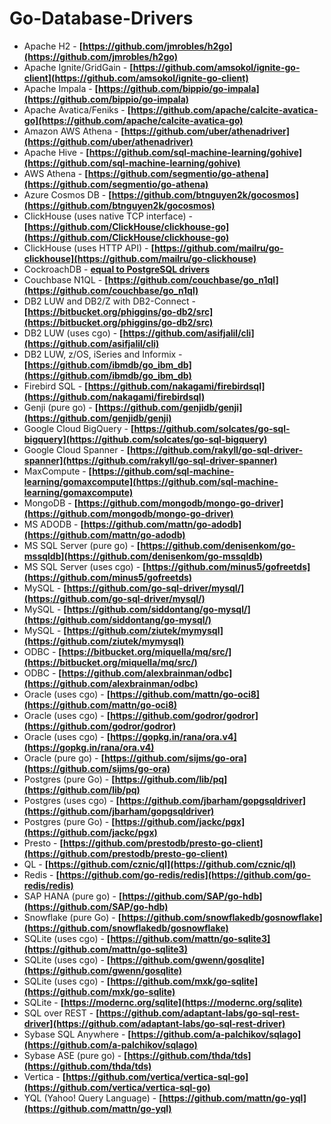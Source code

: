 # Go-Database-Drivers
 

- Apache H2 - **[https://github.com/jmrobles/h2go](https://github.com/jmrobles/h2go)**
- Apache Ignite/GridGain - **[https://github.com/amsokol/ignite-go-client](https://github.com/amsokol/ignite-go-client)**
- Apache Impala - **[https://github.com/bippio/go-impala](https://github.com/bippio/go-impala)**
- Apache Avatica/Feniks - **[https://github.com/apache/calcite-avatica-go](https://github.com/apache/calcite-avatica-go)**
- Amazon AWS Athena - **[https://github.com/uber/athenadriver](https://github.com/uber/athenadriver)**
- Apache Hive - **[https://github.com/sql-machine-learning/gohive](https://github.com/sql-machine-learning/gohive)**
- AWS Athena - **[https://github.com/segmentio/go-athena](https://github.com/segmentio/go-athena)**
- Azure Cosmos DB - **[https://github.com/btnguyen2k/gocosmos](https://github.com/btnguyen2k/gocosmos)**
- ClickHouse (uses native TCP interface) - **[https://github.com/ClickHouse/clickhouse-go](https://github.com/ClickHouse/clickhouse-go)**
- ClickHouse (uses HTTP API) - **[https://github.com/mailru/go-clickhouse](https://github.com/mailru/go-clickhouse)**
- CockroachDB - **[equal to PostgreSQL drivers]()**
- Couchbase N1QL - **[https://github.com/couchbase/go_n1ql](https://github.com/couchbase/go_n1ql)**
- DB2 LUW and DB2/Z with DB2-Connect - **[https://bitbucket.org/phiggins/go-db2/src](https://bitbucket.org/phiggins/go-db2/src)**
- DB2 LUW (uses cgo) - **[https://github.com/asifjalil/cli](https://github.com/asifjalil/cli)**
- DB2 LUW, z/OS, iSeries and Informix - **[https://github.com/ibmdb/go_ibm_db](https://github.com/ibmdb/go_ibm_db)**
- Firebird SQL - **[https://github.com/nakagami/firebirdsql](https://github.com/nakagami/firebirdsql)**
- Genji (pure go) - **[https://github.com/genjidb/genji](https://github.com/genjidb/genji)**
- Google Cloud BigQuery - **[https://github.com/solcates/go-sql-bigquery](https://github.com/solcates/go-sql-bigquery)**
- Google Cloud Spanner - **[https://github.com/rakyll/go-sql-driver-spanner](https://github.com/rakyll/go-sql-driver-spanner)**
- MaxCompute - **[https://github.com/sql-machine-learning/gomaxcompute](https://github.com/sql-machine-learning/gomaxcompute)**
- MongoDB - **[https://github.com/mongodb/mongo-go-driver](https://github.com/mongodb/mongo-go-driver)**
- MS ADODB - **[https://github.com/mattn/go-adodb](https://github.com/mattn/go-adodb)**
- MS SQL Server (pure go) - **[https://github.com/denisenkom/go-mssqldb](https://github.com/denisenkom/go-mssqldb)**
- MS SQL Server (uses cgo) - **[https://github.com/minus5/gofreetds](https://github.com/minus5/gofreetds)**
- MySQL - **[https://github.com/go-sql-driver/mysql/](https://github.com/go-sql-driver/mysql/)**
- MySQL - **[https://github.com/siddontang/go-mysql/](https://github.com/siddontang/go-mysql/)**
- MySQL - **[https://github.com/ziutek/mymysql](https://github.com/ziutek/mymysql)**
- ODBC - **[https://bitbucket.org/miquella/mq/src/](https://bitbucket.org/miquella/mq/src/)**
- ODBC - **[https://github.com/alexbrainman/odbc](https://github.com/alexbrainman/odbc)**
- Oracle (uses cgo) - **[https://github.com/mattn/go-oci8](https://github.com/mattn/go-oci8)**
- Oracle (uses cgo) - **[https://github.com/godror/godror](https://github.com/godror/godror)**
- Oracle (uses cgo) - **[https://gopkg.in/rana/ora.v4](https://gopkg.in/rana/ora.v4)**
- Oracle (pure go) - **[https://github.com/sijms/go-ora](https://github.com/sijms/go-ora)**
- Postgres (pure Go) - **[https://github.com/lib/pq](https://github.com/lib/pq)**
- Postgres (uses cgo) - **[https://github.com/jbarham/gopgsqldriver](https://github.com/jbarham/gopgsqldriver)**
- Postgres (pure Go) - **[https://github.com/jackc/pgx](https://github.com/jackc/pgx)**
- Presto - **[https://github.com/prestodb/presto-go-client](https://github.com/prestodb/presto-go-client)**
- QL - **[https://github.com/cznic/ql](https://github.com/cznic/ql)**
- Redis - **[https://github.com/go-redis/redis](https://github.com/go-redis/redis)**
- SAP HANA (pure go) - **[https://github.com/SAP/go-hdb](https://github.com/SAP/go-hdb)**
- Snowflake (pure Go) - **[https://github.com/snowflakedb/gosnowflake](https://github.com/snowflakedb/gosnowflake)**
- SQLite (uses cgo) - **[https://github.com/mattn/go-sqlite3](https://github.com/mattn/go-sqlite3)**
- SQLite (uses cgo) - **[https://github.com/gwenn/gosqlite](https://github.com/gwenn/gosqlite)**
- SQLite (uses cgo) - **[https://github.com/mxk/go-sqlite](https://github.com/mxk/go-sqlite)**
- SQLite - **[https://modernc.org/sqlite](https://modernc.org/sqlite)**
- SQL over REST - **[https://github.com/adaptant-labs/go-sql-rest-driver](https://github.com/adaptant-labs/go-sql-rest-driver)**
- Sybase SQL Anywhere - **[https://github.com/a-palchikov/sqlago](https://github.com/a-palchikov/sqlago)**
- Sybase ASE (pure go) - **[https://github.com/thda/tds](https://github.com/thda/tds)**
- Vertica - **[https://github.com/vertica/vertica-sql-go](https://github.com/vertica/vertica-sql-go)**
- YQL (Yahoo! Query Language) - **[https://github.com/mattn/go-yql](https://github.com/mattn/go-yql)**

